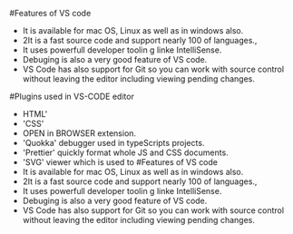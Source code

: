 #Features of VS code
- It is available for mac OS, Linux as well as in windows also.
- 2It is a fast source code and support nearly 100 of languages.,
- It uses powerfull developer toolin g linke IntelliSense.
- Debuging is also a very good feature of VS code.
- VS Code has also support for Git so you can work with source control without 
leaving the editor including viewing pending changes.

#Plugins used in VS-CODE editor

- HTML'
- 'CSS' 
- OPEN in BROWSER extension.
- 'Quokka' debugger used in typeScripts projects. 
- 'Prettier' quickly format whole JS and CSS documents.
- 'SVG' viewer which is used to #Features of VS code
- It is available for mac OS, Linux as well as in windows also.
- 2It is a fast source code and support nearly 100 of languages.,
- It uses powerfull developer toolin g linke IntelliSense.
- Debuging is also a very good feature of VS code.
- VS Code has also support for Git so you can work with source control without 
    leaving the editor including viewing pending changes.